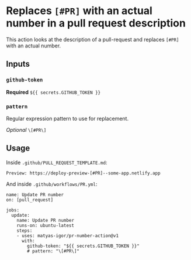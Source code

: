 # Replaces `[#PR]` with an actual number in a pull request description

This action looks at the description of a pull-request and replaces `[#PR]` with an actual number.

## Inputs

### `github-token`

**Required** `${{ secrets.GITHUB_TOKEN }}`

### `pattern`

Regular expression pattern to use for replacement.

_Optional_ `\[#PR\]`

## Usage

Inside `.github/PULL_REQUEST_TEMPLATE.md`:

```
Preview: https://deploy-preview-[#PR]--some-app.netlify.app
```

And inside `.github/workflows/PR.yml`:

```
name: Update PR number
on: [pull_request]

jobs:
  update:
    name: Update PR number
    runs-on: ubuntu-latest
    steps:
    - uses: matyas-igor/pr-number-action@v1
      with:
        github-token: "${{ secrets.GITHUB_TOKEN }}"
        # pattern: "\[#PR\]"
```
